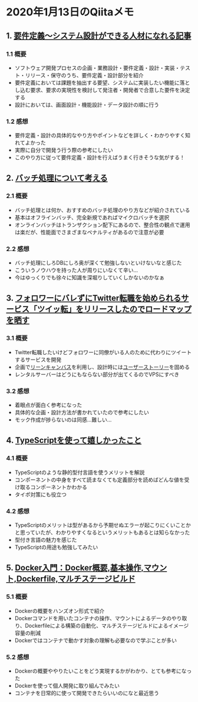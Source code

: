 # 2020年1月13日のQiitaメモ

## 1. [要件定義～システム設計ができる人材になれる記事](https://qiita.com/Saku731/items/741fcf0f40dd989ee4f8)

### 1.1 概要

- ソフトウェア開発プロセスの企画・業務設計・要件定義・設計・実装・テスト・リリース・保守のうち、要件定義・設計部分を紹介
- 要件定義においては課題を抽出する要望、システムに実装したい機能に落とし込む要求、要求の実現性を検討して発注者・開発者で合意した要件を決定する
- 設計においては、画面設計・機能設計・データ設計の順に行う

### 1.2 感想

- 要件定義・設計の具体的なやり方やポイントなどを詳しく・わかりやすく知れてよかった
- 実際に自分で開発う行う際の参考にしたい
- このやり方に従って要件定義・設計を行えばうまく行きそうな気がする！

## 2. [バッチ処理について考える](https://qiita.com/koduki/items/e90ee1fea5aa75071d95)

### 2.1 概要

- バッチ処理とは何か、おすすめのバッチ処理のやり方などが紹介されている
- 基本はオフラインバッチ、完全新規であればマイクロバッチを選択
- オンラインバッチはトランザクション配下にあるので、整合性の観点で運用は楽だが、性能面でさまざまなペナルティがあるので注意が必要

### 2.2 感想

- バッチ処理にしろDBにしろ奥が深くて勉強しないといけないなと感じた
- こういうノウハウを持った人が周りにいなくて辛い…
- 今はゆっくりでも徐々に知識を深堀りしていくしかないのかなぁ

## 3. [フォロワーにバレずにTwitter転職を始められるサービス「ツイッ転」をリリースしたのでロードマップを晒す](https://qiita.com/PruneMazui/items/7eabb663c6b94a0d1282)

### 3.1 概要

- Twitter転職したいけどフォロワーに同僚がいる人のために代わりにツイートするサービスを開発
- 企画で[リーンキャンバス](https://goodpatch.com/blog/lean-canvas/)を利用し、設計時には[ユーザーストーリー](https://dev.classmethod.jp/devops/user_story_mapping/)を固める
- レンタルサーバーはどうにもならない部分が出てくるのでVPSにすべき

### 3.2 感想

- 着眼点が面白く参考になった
- 具体的な企画・設計方法が書かれていたので参考にしたい
- モック作成が捗らないのは同感…難しい…

## 4. [TypeScriptを使って嬉しかったこと](https://qiita.com/Yametaro/items/918083d9767ac5e74895)

### 4.1 概要

- TypeScriptのような静的型付言語を使うメリットを解説
- コンポーネントの中身をすべて読まなくても定義部分を読めばどんな値を受け取るコンポーネントかわかる
- タイポ対策にも役立つ

### 4.2 感想

- TypeScriptのメリットは型があるから予期せぬエラーが起こりにくいことかと思っていたが、わかりやすくなるというメリットもあるとは知らなかった
- 型付き言語の魅力を感じた
- TypeScriptの用途も勉強してみたい

## 5. [Docker入門：Docker概要,基本操作,マウント,Dockerfile,マルチステージビルド](https://qiita.com/shiro01/items/04ca672a93384b463701)

### 5.1 概要

- Dockerの概要をハンズオン形式で紹介
- Dockerコマンドを用いたコンテナの操作、マウントによるデータのやり取り、Dockerfileによる構築の自動化、マルチステージビルドによるイメージ容量の削減
- Dockerではコンテナで動かす対象の理解も必要なので学ぶことが多い

### 5.2 感想

- Dockerの概要ややりたいことをどう実現するかがわかり、とても参考になった
- Dockerを使って個人開発に取り組んでみたい
- コンテナを日常的に使って開発できたらいいのになと最近思う
